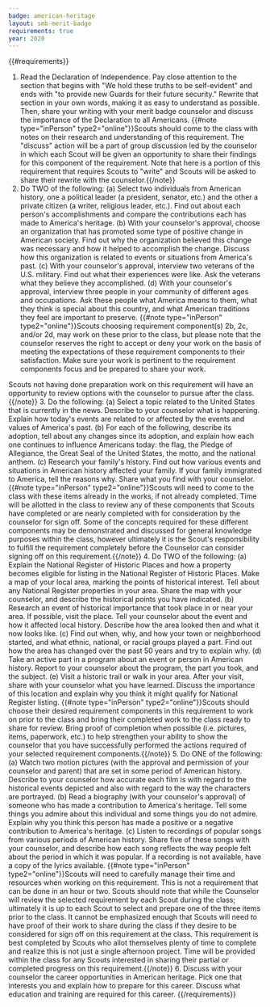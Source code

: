 ```yaml
---
badge: american-heritage
layout: smb-merit-badge
requirements: true
year: 2020
---
```


{{#requirements}}
1. Read the Declaration of Independence. Pay close attention to the section that begins with "We hold these truths to be self-evident" and ends with "to provide new Guards for their future security." Rewrite that section in your own words, making it as easy to understand as possible. Then, share your writing with your merit badge counselor and discuss the importance of the Declaration to all Americans. {{#note type="inPerson" type2="online"}}Scouts should come to the class with notes on their research and understanding of this requirement. The "discuss" action will be a part of group discussion led by the counselor in which each Scout will be given an opportunity to share their findings for this component of the requirement. Note that here is a portion of this requirement that requires Scouts to "write" and Scouts will be asked to share their rewrite with the counselor.{{/note}}
2. Do TWO of the following:
    (a) Select two individuals from American history, one a political leader (a president, senator, etc.) and the other a private citizen (a writer, religious leader, etc.). Find out about each person's accomplishments and compare the contributions each has made to America's heritage.
    (b) With your counselor's approval, choose an organization that has promoted some type of positive change in American society. Find out why the organization believed this change was necessary and how it helped to accomplish the change. Discuss how this organization is related to events or situations from America's past.
    (c) With your counselor's approval, interview two veterans of the U.S. military. Find out what their experiences were like. Ask the veterans what they believe they accomplished.
    (d) With your counselor's approval, interview three people in your community of different ages and occupations. Ask these people what America means to them, what they think is special about this country, and what American traditions they feel are important to preserve. {{#note type="inPerson" type2="online"}}Scouts choosing requirement component(s) 2b, 2c, and/or 2d, may work on these prior to the class, but please note that the counselor reserves the right to accept or deny your work on the basis of meeting the expectations of these requirement components to their satisfaction. Make sure your work is pertinent to the requirement components focus and be prepared to share your work.

Scouts not having done preparation work on this requirement will have an opportunity to review options with the counselor to pursue after the class.{{/note}}
3. Do the following:
    (a) Select a topic related to the United States that is currently in the news. Describe to your counselor what is happening. Explain how today's events are related to or affected by the events and values of America's past.
    (b) For each of the following, describe its adoption, tell about any changes since its adoption, and explain how each one continues to influence Americans today: the flag, the Pledge of Allegiance, the Great Seal of the United States, the motto, and the national anthem.
    (c) Research your family's history. Find out how various events and situations in American history affected your family. If your family immigrated to America, tell the reasons why. Share what you find with your counselor. {{#note type="inPerson" type2="online"}}Scouts will need to come to the class with these items already in the works, if not already completed. Time will be allotted in the class to review any of these components that Scouts have completed or are nearly completed with for consideration by the counselor for sign off. Some of the concepts required for these different components may be demonstrated and discussed for general knowledge purposes within the class, however ultimately it is the Scout's responsibility to fulfill the requirement completely before the Counselor can consider signing off on this requirement.{{/note}}
4. Do TWO of the following:
    (a) Explain the National Register of Historic Places and how a property becomes eligible for listing in the National Register of Historic Places. Make a map of your local area, marking the points of historical interest. Tell about any National Register properties in your area. Share the map with your counselor, and describe the historical points you have indicated.
    (b) Research an event of historical importance that took place in or near your area. If possible, visit the place. Tell your counselor about the event and how it affected local history. Describe how the area looked then and what it now looks like.
    (c) Find out when, why, and how your town or neighborhood started, and what ethnic, national, or racial groups played a part. Find out how the area has changed over the past 50 years and try to explain why.
    (d) Take an active part in a program about an event or person in American history. Report to your counselor about the program, the part you took, and the subject.
    (e) Visit a historic trail or walk in your area. After your visit, share with your counselor what you have learned. Discuss the importance of this location and explain why you think it might qualify for National Register listing. {{#note type="inPerson" type2="online"}}Scouts should choose their desired requirement components in this requirement to work on prior to the class and bring their completed work to the class ready to share for review. Bring proof of completion when possible (i.e. pictures, items, paperwork, etc.) to help strengthen your ability to show the counselor that you have successfully performed the actions required of your selected requirement components.{{/note}}
5. Do ONE of the following:
    (a) Watch two motion pictures (with the approval and permission of your counselor and parent) that are set in some period of American history. Describe to your counselor how accurate each film is with regard to the historical events depicted and also with regard to the way the characters are portrayed.
    (b) Read a biography (with your counselor's approval) of someone who has made a contribution to America's heritage. Tell some things you admire about this individual and some things you do not admire. Explain why you think this person has made a positive or a negative contribution to America's heritage.
    (c) Listen to recordings of popular songs from various periods of American history. Share five of these songs with your counselor, and describe how each song reflects the way people felt about the period in which it was popular. If a recording is not available, have a copy of the lyrics available. {{#note type="inPerson" type2="online"}}Scouts will need to carefully manage their time and resources when working on this requirement. This is not a requirement that can be done in an hour or two. Scouts should note that while the Counselor will review the selected requirement by each Scout during the class; ultimately it is up to each Scout to select and prepare one of the three items prior to the class. It cannot be emphasized enough that Scouts will need to have proof of their work to share during the class if they desire to be considered for sign off on this requirement at the class. This requirement is best completed by Scouts who allot themselves plenty of time to complete and realize this is not just a single afternoon project. Time will be provided within the class for any Scouts interested in sharing their partial or completed progress on this requirement.{{/note}}
6. Discuss with your counselor the career opportunities in American heritage. Pick one that interests you and explain how to prepare for this career. Discuss what education and training are required for this career.
{{/requirements}}
